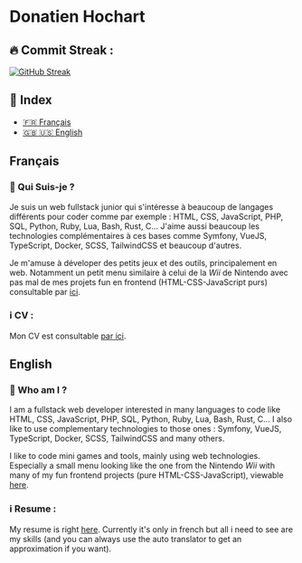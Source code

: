 # Donatien Hochart

## :fire: Commit Streak :

[![GitHub Streak](https://streak-stats.demolab.com?user=rekky1aws&theme=merko&locale=fr&date_format=j%2Fn%5B%2FY%5D)](https://git.io/streak-stats)

## :flashlight: Index

+ [:fr: Français](#Français)
+ [:gb: :us: English](#English)




## Français
### :wave: Qui Suis-je ?
Je suis un web fullstack junior qui s'intéresse à beaucoup de langages différents pour coder comme par exemple : HTML, CSS, JavaScript, PHP, SQL, Python, Ruby, Lua, Bash, Rust, C...
J'aime aussi beaucoup les technologies complémentaires à ces bases comme Symfony, VueJS, TypeScript, Docker, SCSS, TailwindCSS et beaucoup d'autres.

Je m'amuse à déveloper des petits jeux et des outils, principalement en web. Notamment un petit menu similaire à celui de la *Wii* de Nintendo avec pas mal de mes projets fun en frontend (HTML-CSS-JavaScript purs) consultable par [ici](https://rekky1aws.github.io/wii-menu-recreation).

### :information_source: CV :
Mon CV est consultable [par ici](https://rekkylaws.netlify.app/).



## English

### :wave: Who am I ?

I am a fullstack web developer interested in many languages to code like HTML, CSS, JavaScript, PHP, SQL, Python, Ruby, Lua, Bash, Rust, C...
I also like to use complementary technologies to those ones : Symfony, VueJS, TypeScript, Docker, SCSS, TailwindCSS and many others.

I like to code mini games and tools, mainly using web technologies. Especially a small menu looking like the one from the Nintendo *Wii* with many of my fun frontend projects (pure HTML-CSS-JavaScript), viewable [here](https://rekky1aws.github.io/wii-menu-recreation).

### :information_source: Resume :
My resume is right [here](https://rekkylaws.netlify.app/). Currently it's only in french but all i need to see are my skills (and you can always use the auto translator to get an approximation if you want).
